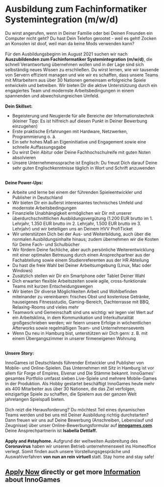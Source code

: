 <h1>Ausbildung zum Fachinformatiker Systemintegration (m/w/d)</h1>
<p>Du wirst angerufen, wenn in Deiner Familie oder bei Deinen Freunden ein Computer nicht geht? Du hast Dein Telefon gerootet - weil es geht! Zocken an Konsolen ist doof, weil man da keine Mods verwenden kann?<br /><br />F&uuml;r den Ausbildungsbeginn im August 2021 suchen wir nach <strong>Auszubildenden zum Fachinformatiker Systemintegration (m/w/d)</strong>, die schnell Verantwortung &uuml;bernehmen wollen und in der Lage sind sich selbst&auml;ndig neues Wissen zu erschlie&szlig;en. Du wirst lernen, wie wir tausende von Servern effizient managen und wie wir es schaffen, dass unsere Teams mit Mitarbeitern aus &uuml;ber 30 Nationen gemeinsam erfolgreiche Spiele entwickeln und betreiben.&nbsp;Wir bieten Dir die aktive Unterst&uuml;tzung durch ein engagiertes Team und modernste Arbeitsbedingungen in einem spannenden und abwechslungreichen Umfeld.<br /><br /><strong>Dein Skillset:</strong></p><ul><li>Begeisterung und Neugierde f&uuml;r alle Bereiche der Informationstechnik (kleiner Tipp: Es ist hilfreich auf diesen Punkt in Deiner Bewerbung einzugehen)</li><li>Erste praktische Erfahrungen mit Hardware, Netzwerken, Programmierung o. &auml;.</li><li>Ein sehr hohes Ma&szlig; an Eigeninitiative und Engagement sowie eine schnelle Auffassungsgabe</li><li>Du wirst Dein Abitur oder Deine Fachhochschulreife mit guten Noten absolvieren</li><li>Unsere Unternehmenssprache ist Englisch: Du freust Dich darauf Deine sehr guten Englischkenntnisse t&auml;glich in Wort und Schrift anzuwenden</li></ul><p><br /><strong>Deine Power-Ups:</strong></p><ul><li>Arbeite und lerne bei einem der f&uuml;hrenden Spieleentwickler und Publisher in Deutschland</li><li>Wir bieten Dir ein &auml;u&szlig;erst interessantes technisches Umfeld und modernste Arbeitsbedingungen</li><li>Finanzielle Unabh&auml;ngigkeit erm&ouml;glichen wir Dir mit unserer &uuml;berdurchschnittlichen Ausbildungsverg&uuml;tung (1.200 EUR brutto im 1. Lehrjahr, 1.350 EUR brutto im 2. Lehrjahr, 1.500 EUR brutto im 3. Lehrjahr) und wir beteiligen uns an Deinem HVV ProfiTicket</li><li>Wir unterst&uuml;tzen Dich bei der Aus- und Weiterbildung, auch &uuml;ber die normalen Ausbildungsinhalte hinaus; zudem &uuml;bernehmen wir die Kosten f&uuml;r Deine Fach- und Schulb&uuml;cher</li><li>Wir f&ouml;rdern Deine fachliche, aber auch pers&ouml;nliche Weiterentwicklung mit einer optimalen Betreuung durch einen Ansprechpartner aus der Fachabteilung sowie einem Studienreferenten aus der HR Abteilung</li><li>Du hast die freie Wahl bei Deiner Arbeitsumgebung (Linux, Mac oder Windows)</li><li>Zus&auml;tzlich stellen wir Dir ein Smartphone oder Tablet Deiner Wahl</li><li>Dich erwarten flexible Arbeitszeiten sowie agile, cross-funktionale Teams mit kurzen Entscheidungswegen</li><li>Wir bieten Dir diverse M&ouml;glichkeiten Arbeit und Wohlbefinden miteinander zu vereinbaren: frisches Obst und kostenlose Getr&auml;nke, hauseigenes Fitnessstudio, Gaming-Bereich, Dachterrasse mit BBQ, Relaxing-Rooms und vieles mehr</li><li>Teamwork und Gemeinschaft sind uns wichtig: wir legen viel Wert auf ein Arbeitsklima, in dem Kommunikation und Interkulturalit&auml;t gro&szlig;geschrieben werden; wir feiern unsere Erfolge in w&ouml;chentlichen Afterworks sowie regelm&auml;&szlig;igen Team- und Unternehmensevents</li><li>Wenn Du neu in Hamburg bist, unterst&uuml;tzen wir Dich gern: z. B. mit einem &Uuml;bergangszimmer in unserer firmeneigenen Wohnung</li></ul><p><strong><br />Unsere Story:</strong></p><p>InnoGames ist Deutschlands f&uuml;hrender Entwickler und Publisher von Mobile- und Online-Spielen. Das Unternehmen mit Sitz in Hamburg ist vor allem f&uuml;r Forge of Empires, Elvenar und Die St&auml;mme bekannt. InnoGames' gesamtes Portfolio umfasst sieben Live-Spiele und mehrere Mobile-Games in der Produktion. Als Hobby gestartet besch&auml;ftigt InnoGames heute mehr als 400 Mitarbeiter aus &uuml;ber 30 Nationen, die das Ziel verfolgen, einzigartige Spiele zu schaffen, die Spielern aus der ganzen Welt jahrelangen Spielspa&szlig; bieten.<br /><br />Dich reizt die Herausforderung? Du m&ouml;chtest Teil eines dynamischen Teams werden und bei uns mit Deiner Ausbildung richtig durchstarten? Dann freuen wir uns auf Deine Bewerbung (Anschreiben, Lebenslauf und Zeugnisse)&nbsp;&uuml;ber unser Online-Bewerbungsformular auf <a href="http://innogames.com/" rel="nofollow"><strong>innogames.com</strong></a>. Deine Ansprechpartnerin ist <strong>Isabella Dettlaff.<br /><br /></strong><strong>Apply and #stayhome.</strong> Aufgrund der weltweiten Ausbreitung des <strong>Coronavirus</strong> haben wir unseren Betrieb unternehmensweit ins Homeoffice verlegt. Somit finden auch unsere Vorstellungsgespr&auml;che und Auswahlverfahren <strong>von nun an rein virtuell </strong>statt. Stay home and stay safe!</p>

<h2><a href="https://jobs.jobvite.com/careers/innogames/job/opOsdfwC/apply?__jvst=Job+Board&__jvsd=github_jobs_repo">Apply Now</a> directly or get more <a href="https://www.innogames.com/career/detail/job/ausbildung-zum-fachinformatiker-systemintegration-m-w-d-/?s=github_jobs_repo">Information</a> about InnoGames</h2>